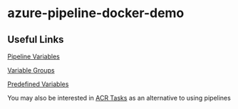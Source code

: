 # azure-pipeline-docker-demo

## Useful Links

[Pipeline Variables](https://docs.microsoft.com/en-us/azure/devops/pipelines/release/variables?view=vsts&tabs=batch)

[Variable Groups](https://docs.microsoft.com/en-us/azure/devops/pipelines/library/variable-groups?view=vsts&tabs=yaml)

[Predefined Variables](https://docs.microsoft.com/en-us/azure/devops/pipelines/build/variables?view=vsts)

You may also be interested in [ACR Tasks](https://docs.microsoft.com/en-us/azure/container-registry/container-registry-tasks-overview#quick-task) as an alternative to using pipelines
